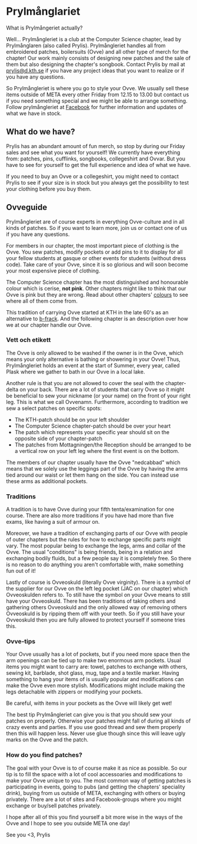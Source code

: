 # Prylmånglariet

What is Prylmångeriet actually?

Well... Prylmångleriet is a club at the Computer Science chapter, lead by Prylmånglaren (also called Prylis). Prylmångleriet handles all from embroidered patches, boilersuits (Ovve) and all other type of merch for the chapter! Our work mainly consists of designing new patches and the sale of them but also designing the chapter's songbook. Contact Prylis by mail at [prylis@d.kth.se](mailto:prylis@d.kth.se) if you have any project ideas that you want to realize or if you have any questions.

So Prylmångleriet is where you go to style your Ovve. We usually sell these items outside of META every other Friday from 12.15 to 13.00 but contact us if you need something special and we might be able to arrange something. Follow prylmångleriet at [Facebook](https://www.facebook.com/dataprylis) for further information and updates of what we have in stock.

## What do we have?
Prylis has an abundant amount of fun merch, so stop by during our Friday sales and see what you want for yourself! We currently have everything from: patches, pins, cufflinks, songbooks, collegeshirt and Ovvar. But you have to see for yourself to get the full experience and idea of what we have.

If you need to buy an Ovve or a collegeshirt, you might need to contact Prylis to see if your size is in stock but you always get the possibility to test your clothing before you buy them.

## Ovveguide
Prylmångleriet are of course experts in everything Ovve-culture and in all kinds of patches. So if you want to learn more, join us or contact one of us if you have any questions.

For members in our chapter, the most important piece of clothing is the Ovve. You sew patches, modify pockets or add pins to it to display for all your fellow students at gasque or other events for students (without dress code). Take care of your Ovve, since it is so glorious and will soon become your most expensive piece of clothing.

The Computer Science chapter has the most distinguished and honourable colour which is cerise, **not pink**. Other chapters might like to think that our Ovve is pink but they are wrong. Read about other chapters' [colours](https://en.wikipedia.org/wiki/List_of_student_boilersuit_colours_in_Sweden) to see where all of them come from.

This tradition of carrying Ovve started at KTH in the late 60's as an alternative to [b-frack](https://sv.wikipedia.org/wiki/B-frack). And the following chapter is an description over how we at our chapter handle our Ovve.

### Vett och etikett
The Ovve is only allowed to be washed if the owner is in the Ovve, which means your only alternative is bathing or showering in your Ovve! Thus, Prylmångleriet holds an event at the start of Summer, every year, called Plask where we gather to bath in our Ovve in a local lake.

Another rule is that you are not allowed to cover the seal with the chapter-delta on your back. There are a lot of students that carry Ovve so it might be beneficial to sew your nickname (or your name) on the front of your right leg. This is what we call Ovvenamn. Furthermore, according to tradition we sew a select patches on specific spots:

- The KTH-patch should be on your left shoulder
- The Computer Science chapter-patch should be over your heart
- The patch which represents your specific year should sit on the opposite side of your chapter-patch
- The patches from Mottagningen/the Reception should be arranged to be a vertical row on your left leg where the first event is on the bottom.

The members of our chapter usually have the Ovve "nedcabbad" which means that we solely use the leggings part of the Ovve by having the arms tied around our waist or let them hang on the side. You can instead use these arms as additional pockets.

### Traditions
A tradition is to have Ovve during your fifth tenta/examination for one course. There are also more traditions if you have had more than five exams, like having a suit of armour on.

Moreover, we have a tradition of exchanging parts of our Ovve with people of outer chapters but the rules for how to exchange specific parts might vary. The most popular being to exchange the legs, arms and collar of the Ovve. The usual "conditions" is being friends, being in a relation and exchanging bodily fluids, but a few people say it is completely free. So there is no reason to do anything you aren't comfortable with, make something fun out of it!

Lastly of course is Ovveoskuld (literally Ovve virginity). There is a symbol of the supplier for our Ovve on the left leg pocket (JAC on our chapter) which Ovveoskulden refers to. To still have the symbol on your Ovve means to still have your Ovveoskuld. There has been traditions of taking others and gathering others Ovveoskuld and the only allowed way of removing others Ovveoskuld is by ripping them off with your teeth. So if you still have your Ovveoskuld then you are fully allowed to protect yourself if someone tries this.

### Ovve-tips
Your Ovve usually has a lot of pockets, but if you need more space then the arm openings can be tied up to make two enormous arm pockets. Usual items you might want to carry are: towel, patches to exchange with others, sewing kit, barblade, shot glass, mug, tape and a textile marker. Having something to hang your items of is usually popular and modifications can make the Ovve even more stylish. Modifications might include making the legs detachable with zippers or modifying your pockets. 

Be careful, with items in your pockets as the Ovve will likely get wet!

The best tip Prylmångleriet can give you is that you should sew your patches on properly. Otherwise your patches might fall of during all kinds of crazy events and parties. If you use good thread and sew them properly then this will happen less. Never use glue though since this will leave ugly marks on the Ovve and the patch.

### How do you find patches?
The goal with your Ovve is to of course make it as nice as possible. So our tip is to fill the space with a lot of cool accessoaries and modifications to make your Ovve unique to you. The most common way of getting patches is participating in events, going to pubs (and getting the chapters' speciality drink), buying from us outside of META, exchanging with others or buying privately. There are a lot of sites and Facebook-groups where you might exchange or buy/sell patches privately.

I hope after all of this you find yourself a bit more wise in the ways of the Ovve and I hope to see you outside META one day!

See you <3,
Prylis
